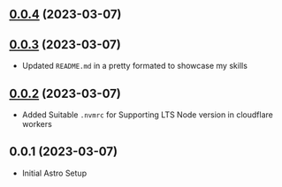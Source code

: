 ## [0.0.4](https://github.com/q1b/q1b/compare/v0.0.3...v0.0.4) (2023-03-07)



## [0.0.3](https://github.com/q1b/q1b/compare/v0.0.2...v0.0.3) (2023-03-07)

- Updated `README.md` in a pretty formated to showcase my skills

## [0.0.2](https://github.com/q1b/q1b/compare/v0.0.1...v0.0.2) (2023-03-07)

- Added Suitable `.nvmrc` for Supporting LTS Node version in cloudflare workers 

## 0.0.1 (2023-03-07)

- Initial Astro Setup
